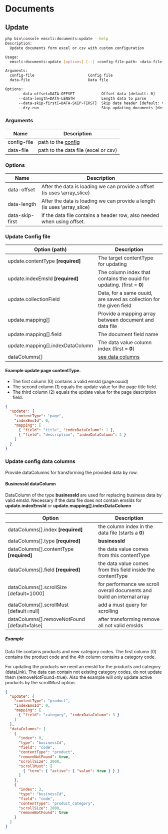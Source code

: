 # Documents

## Update

```bash
php bin\console emscli:documents:update --help
Description:
  Update documents form excel or csv with custom configuration

Usage:
  emscli:documents:update [options] [--] <config-file-path> <data-file-path>

Arguments:
  config-file                        Config file
  data-file                          Data file

Options:
      --data-offset=DATA-OFFSET            Offset data [default: 0]
      --data-length=DATA-LENGTH            Length data to parse
      --data-skip-first[=DATA-SKIP-FIRST]  Skip data header [default: true]
      --dry-run                            Skip updating documents [default: false]
```

### Arguments

| Name        | Description                               |
|-------------|-------------------------------------------|
| config-file | path to the [config](#update-config-file) |
| data-file   | path to the data file (excel or csv)      |

### Options

| Name            | Description                                                              |
|-----------------|--------------------------------------------------------------------------|
| data-offset     | After the data is loading we can provide a offset (is uses \array_slice) |
| data-length     | After the data is loading we can provide a length (is uses \array_slice) |   
| data-skip-first | If the data file contains a header row, also needed when using offset.   |

### Update Config file

| Option (path)                     | Description                                                            |
|-----------------------------------|------------------------------------------------------------------------|
| update.contentType **[required]** | The target contentType for updating                                    |
| update.indexEmsId **[required]**  | The column index that contains the ouuid for updating. (first = **0**) |
| update.collectionField            | Data, for a same ouuid, are saved as collection for the given field    |
| update.mapping[]                  | Provide a mapping array between document and data file                 |
| update.mapping[].field            | The document field name                                                |
| update.mapping[].indexDataColumn  | The data value column index (first = **0**)                            |
| dataColumns[]                     | [see data columns](#update-config-data-columns)                        |

#### Example update page contentType.
- The first column (0) contains a valid emsId (page:ouuid)
- The second column (1) equals the update value for the page title field.
- The third column (2) equals the update value for the page description field.

```json
{
  "update": {
    "contentType": "page",
    "indexEmsId": 0,
    "mapping": [
      { "field": "title", "indexDataColumn": 1 },
      { "field": "description", "indexDataColumn": 2 }
    ]
  }
}
```

### Update config data columns

Provide dataColumns for transforming the provided data by row.

#### BusinessId dataColumn

DataColumn of the type **businessId** are used for replacing business data by valid emsId.
Necessary if the data file does not contain emsIds for **update.indexEmsId** or **update.mapping[].indexDataColumn**

| Option                                       | Description                                                             |
|----------------------------------------------|-------------------------------------------------------------------------|
| dataColumns[].index **[required]**           | the column index in the data file (starts a **0**)                      |
| dataColumns[].type **[required]**            | **businessId**                                                          |
| dataColumns[].contentType **[required]**     | the data value comes from this contentType                              |
| dataColumns[].field **[required]**           | the data value comes from this field inside the contentType             |
| dataColumns[].scrollSize [default=1000]      | for performance we scroll overall documents and build an internal array |
| dataColumns[].scrollMust [default=null]      | add a must query for scrolling                                          |
| dataColumns[].removeNotFound [default=false] | after transforming remove all not valid emsIds                          |


##### Example

Data file contains products and new category codes.
The first column (0) contains the product code and the 4th column contains a category code.

For updating the products we need an emsId for the products and category (dataLink).
The data can contain not existing category codes, do not update them (removeNotFound=true).
Also the example will only update active products by the scrollMust option.

```json
{
  "update": {
    "contentType": "product",
    "indexEmsId": 0,
    "mapping": [
      { "field": "category", "indexDataColumn": 3 }
    ]
  },
  "dataColumns": [
    {
      "index": 0,
      "type": "businessId",
      "field": "code",
      "contentType": "product",
      "removeNotFound": true,
      "scrollSize": 2000,
      "scrollMust": [
        { "term": { "active": { "value": true } } }
      ]
    },
    {
      "index": 3,
      "type": "businessId",
      "field": "code",
      "contentType": "product_category",
      "scrollSize": 2000,
      "removeNotFound": true
    }
  ]
}
```




